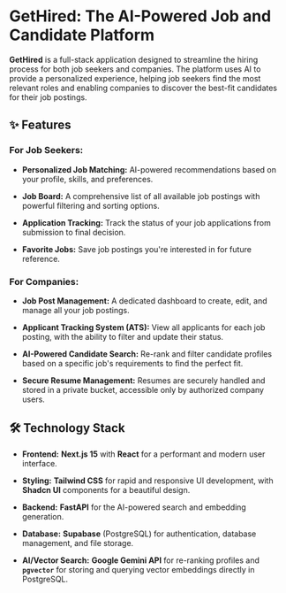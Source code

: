 # GetHired: The AI-Powered Job and Candidate Platform

**GetHired** is a full-stack application designed to streamline the hiring process for both job seekers and companies. The platform uses AI to provide a personalized experience, helping job seekers find the most relevant roles and enabling companies to discover the best-fit candidates for their job postings.

## ✨ Features

### For Job Seekers:

- **Personalized Job Matching:** AI-powered recommendations based on your profile, skills, and preferences.

- **Job Board:** A comprehensive list of all available job postings with powerful filtering and sorting options.

- **Application Tracking:** Track the status of your job applications from submission to final decision.

- **Favorite Jobs:** Save job postings you're interested in for future reference.

### For Companies:

- **Job Post Management:** A dedicated dashboard to create, edit, and manage all your job postings.

- **Applicant Tracking System (ATS):** View all applicants for each job posting, with the ability to filter and update their status.

- **AI-Powered Candidate Search:** Re-rank and filter candidate profiles based on a specific job's requirements to find the perfect fit.

- **Secure Resume Management:** Resumes are securely handled and stored in a private bucket, accessible only by authorized company users.

## 🛠️ Technology Stack

- **Frontend:** **Next.js 15** with **React** for a performant and modern user interface.

- **Styling:** **Tailwind CSS** for rapid and responsive UI development, with **Shadcn UI** components for a beautiful design.

- **Backend:** **FastAPI** for the AI-powered search and embedding generation.

- **Database:** **Supabase** (PostgreSQL) for authentication, database management, and file storage.

- **AI/Vector Search:** **Google Gemini API** for re-ranking profiles and **`pgvector`** for storing and querying vector embeddings directly in PostgreSQL.

<!-- ## 🚀 Getting Started

To get the project up and running locally, follow these steps:

1.  **Clone the repository:**

    ```bash
    git clone [https://github.com/your-username/your-app.git](https://github.com/your-username/your-app.git)
    cd your-app
    ```

2.  **Install dependencies:**

    ```bash
    npm install
    ```

3.  **Set up Supabase:**

    - Create a new project on [Supabase](https://supabase.com/).

    - Copy your Project URL and Anon Key.

    - Set up your database tables and RLS policies as defined in the `supabase/schemas` directory (if applicable).

4.  **Configure Environment Variables:**

    - Create a `.env.local` file in the root of your project.

    - Add your Supabase credentials:

      ```
      NEXT_PUBLIC_SUPABASE_URL=YOUR_SUPABASE_URL
      NEXT_PUBLIC_SUPABASE_ANON_KEY=YOUR_SUPABASE_ANON_KEY
      ```

    - Add your Google API key for AI features.

      ```
      GOOGLE_API_KEY=YOUR_GOOGLE_API_KEY
      ```

5.  **Run the development server:**

    ```bash
    npm run dev
    ```

    Open [http://localhost:3000](https://www.google.com/search?q=http://localhost:3000) in your browser to see the result.

## 🤝 Contribution

We welcome contributions! If you have suggestions for new features, bug fixes, or improvements to the documentation, feel free to open an issue or submit a pull request. -->
